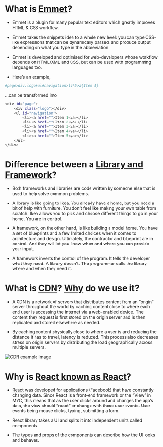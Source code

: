 # What is [Emmet](https://docs.emmet.io/)?

- Emmet is a plugin for many popular text editors which greatly improves HTML & CSS workflow.

- Emmet takes the snippets idea to a whole new level: you can type CSS-like expressions that can be dynamically parsed, and produce output depending on what you type in the abbreviation.

- Emmet is developed and optimised for web-developers whose workflow depends on HTML/XML and CSS, but can be used with programming languages too.

- Here’s an example,

```sh
#page>div.logo+ul#navigation>li*5>a{Item $}
```

...can be transformed into

```sh
<div id="page">
    <div class="logo"></div>
    <ul id="navigation">
        <li><a href="">Item 1</a></li>
        <li><a href="">Item 2</a></li>
        <li><a href="">Item 3</a></li>
        <li><a href="">Item 4</a></li>
        <li><a href="">Item 5</a></li>
    </ul>
</div>
```

# Difference between a [Library and Framework](https://www.freecodecamp.org/news/the-difference-between-a-framework-and-a-library-bd133054023f/)?

- Both frameworks and libraries are code written by someone else that is used to help solve common problems.

- A library is like going to Ikea. You already have a home, but you need a bit of help with furniture. You don’t feel like making your own table from scratch. Ikea allows you to pick and choose different things to go in your home. You are in control.

- A framework, on the other hand, is like building a model home. You have a set of blueprints and a few limited choices when it comes to architecture and design. Ultimately, the contractor and blueprint are in control. And they will let you know when and where you can provide your input.

- A framework inverts the control of the program. It tells the developer what they need. A library doesn’t. The programmer calls the library where and when they need it.

# What is [CDN](https://www.youtube.com/watch?v=Bsq5cKkS33I)? [Why](https://gtmetrix.com/why-use-a-cdn.html) do we use it?

- A CDN is a network of servers that distributes content from an “origin” server throughout the world by caching content close to where each end user is accessing the internet via a web-enabled device. The content they request is first stored on the origin server and is then replicated and stored elsewhere as needed.

- By caching content physically close to where a user is and reducing the distance it has to travel, latency is reduced. This process also decreases stress on origin servers by distributing the load geographically across multiple servers.

![CDN example image](https://gtmetrix.com/blog/wp-content/uploads/2017/02/cdn-region-specific.png)

# Why is [React known as React](https://www.youtube.com/watch?v=dpw9EHDh2bM&t=3455s)?

- [React](https://qr.ae/prnazO) was developed for applications (Facebook) that have constantly changing data. Since React is a front-end framework or the “View” in MVC, this means that as the user clicks around and changes the app’s data, the view should “react” or change with those user events. User events being mouse clicks, typing, submitting a form.

- React library takes a UI and splits it into independent units called components.

- The types and props of the components can describe how the UI looks and behaves.
